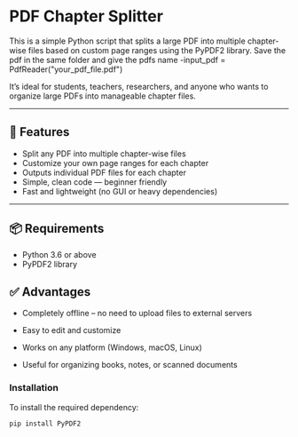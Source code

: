 # PDF Chapter Splitter

This is a simple Python script that splits a large PDF into multiple chapter-wise files based on custom page ranges using the PyPDF2 library.
Save the pdf in the same folder and give the pdfs name 
         -input_pdf = PdfReader("your_pdf_file.pdf")
         
It’s ideal for students, teachers, researchers, and anyone who wants to organize large PDFs into manageable chapter files.

---

## 🔧 Features

- Split any PDF into multiple chapter-wise files
- Customize your own page ranges for each chapter
- Outputs individual PDF files for each chapter
- Simple, clean code — beginner friendly
- Fast and lightweight (no GUI or heavy dependencies)

---

## 📦 Requirements

- Python 3.6 or above
- PyPDF2 library


## ✅ Advantages
- Completely offline – no need to upload files to external servers

- Easy to edit and customize

- Works on any platform (Windows, macOS, Linux)

- Useful for organizing books, notes, or scanned documents

### Installation

To install the required dependency:

```bash
pip install PyPDF2
